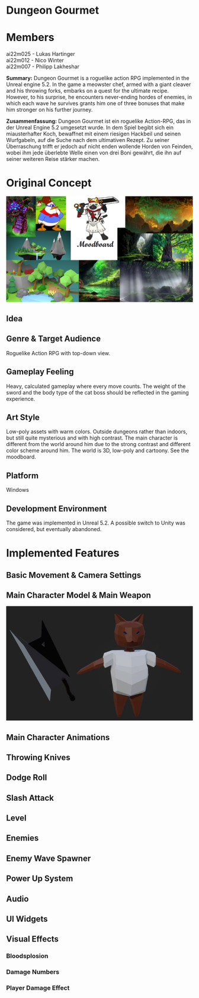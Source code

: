 # Dungeon Gourmet
# Members
ai22m025 - Lukas Hartinger  
ai22m012 - Nico Winter  
ai22m007 - Philipp Lakheshar  


__Summary:__ Dungeon Gourmet is a roguelike action RPG implemented in the Unreal engine 5.2. In the game a meowster chef, armed with a giant cleaver and his throwing forks, embarks on a quest for the ultimate recipe. However, to his surprise, he encounters never-ending hordes of enemies, in which each wave he survives grants him one of three bonuses that make him stronger on his further journey.  

__Zusammenfassung:__ Dungeon Gourmet ist ein roguelike Action-RPG, das in der Unreal Engine 5.2 umgesetzt wurde. In dem Spiel begibt sich ein miausterhafter Koch, bewaffnet mit einem riesigen Hackbeil und seinen Wurfgabeln, auf die Suche nach dem ultimativen Rezept. Zu seiner Überraschung trifft er jedoch auf nicht enden wollende Horden von Feinden, wobei ihm jede überlebte Welle einen von drei Boni gewährt, die ihn auf seiner weiteren Reise stärker machen.

# Original Concept
![Moodboard](img/moodboard.PNG)
## Idea
## Genre & Target Audience
Roguelike Action RPG with top-down view.
## Gameplay Feeling
Heavy, calculated gameplay where every move counts. The weight of the sword and the body type of the cat boss should be reflected in the gaming experience.
## Art Style
Low-poly assets with warm colors. Outside dungeons rather than indoors, but still quite mysterious and with high contrast. The main character is
different from the world around him due to the strong contrast and different color scheme
around him. The world is 3D, low-poly and cartoony. See the moodboard.
## Platform
Windows
## Development Environment
The game was implemented in Unreal 5.2.
A possible switch to Unity was considered, but eventually abandoned.
# Implemented Features
## Basic Movement & Camera Settings
## Main Character Model & Main Weapon
![MainCharacter](img/MCMesh.PNG)
## Main Character Animations
## Throwing Knives
## Dodge Roll
## Slash Attack
## Level
## Enemies
## Enemy Wave Spawner
## Power Up System
## Audio
## UI Widgets
## Visual Effects
### Bloodsplosion
### Damage Numbers
### Player Damage Effect
